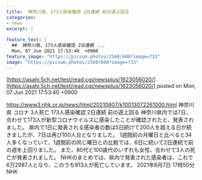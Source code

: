 ```yaml
---
title:  神奈川県、173人感染確認 2日連続 前の週上回る  
categories:
- news
excerpt: |
  
feature_text: |
  ##  神奈川県、173人感染確認 2日連続 ...
  Mon, 07 Jun 2021 17:53:40  +0900
feature_image: "https://picsum.photos/2560/600?image=733"
image: "https://picsum.photos/2560/600?image=733"
---
```


[https://asahi.5ch.net/test/read.cgi/newsplus/1623056020/](https://asahi.5ch.net/test/read.cgi/newsplus/1623056020/)
posted on Mon, 07 Jun 2021 17:53:40  +0900

<!--more-->

https://www3.nhk.or.jp/news/html/20210607/k10013072261000.html 神奈川県 コロナ 3人死亡 173人感染確認 2日連続 前の週上回る 神奈川県内では7日、合わせて173人が新型コロナウイルスに感染したことが確認されたと、発表されました。 県内で1日に発表される感染者の数は5日続けて200人を超える日が続きましたが、7日は再び100人台となりました。 1週間前の月曜日と比べると34人多くなっていて、1週間前の同じ曜日との比較では、6日に続いて2日連続で前の週を上回りました。 また、80代と100歳代のいずれも女性、合わせて3人の死亡が発表されました。 NHKのまとめでは、県内で発表された感染者は、これで6万2987人となり、このうち913人が死亡しています。 2021年6月7日 17時50分 NHK
